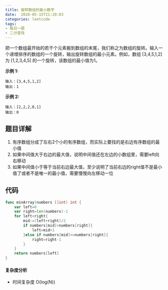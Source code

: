 ```yaml
---
title: 旋转数组的最小数字
date:  2020-05-15T21:20:03
categories: leetcode
tags:
- 每日一题
- 二分查找 
---
```


把一个数组最开始的若干个元素搬到数组的末尾，我们称之为数组的旋转。输入一个递增排序的数组的一个旋转，输出旋转数组的最小元素。例如，数组 [3,4,5,1,2] 为 [1,2,3,4,5] 的一个旋转，该数组的最小值为1。

**示例 1:**

```
输入：[3,4,5,1,2]
输出：1
```

**示例 2:**

```
输入：[2,2,2,0,1]
输出：0
```

## 题目详解

1. 有序数组分成了左右2个小的有序数组，而实际上要找的是右边有序数组的最小值
2. 如果中间值大于右边的最大值，说明中间值还在左边的小数组里，需要left向右移动
3. 如果中间值小于等于当前右边最大值，至少说明了当前右边的right值不是最小值了或者不是唯一的最小值，需要慢慢向左移动一位

## 代码

```go
func minArray(numbers []int) int {
    var left=0
    var right=len(numbers)-1
    for left<right{
        mid:=(left+right)/2
        if numbers[mid]>numbers[right]{
            left=mid+1
        }else if numbers[mid]<=numbers[right]{
            right=right-1
        }
    }
    return numbers[left]
}
```

#### 复杂度分析

+ 时间复杂度 O(log(N))

